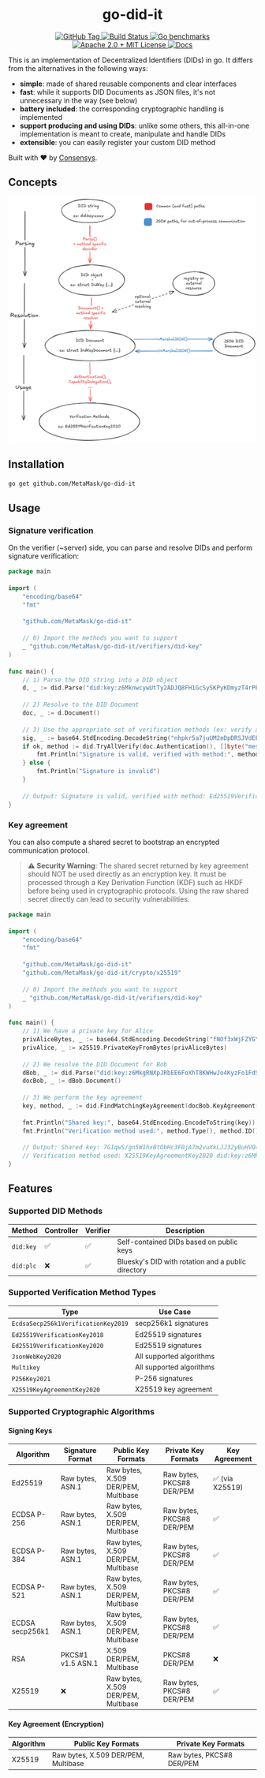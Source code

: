 <div align="center">
  <h1 align="center">go-did-it</h1>

  <p>
    <a href="https://github.com/MetaMask/go-did-it/tags">
        <img alt="GitHub Tag" src="https://img.shields.io/github/v/tag/MetaMask/go-did-it">
    </a>
    <a href="https://github.com/MetaMask/go-did-it/actions?query=">
      <img src="https://github.com/MetaMask/go-did-it/actions/workflows/gotest.yml/badge.svg" alt="Build Status">
    </a>
    <a href="https://MetaMask.github.io/go-did-it/dev/bench/">
        <img alt="Go benchmarks" src="https://img.shields.io/badge/Benchmarks-go-blue">
    </a>
    <a href="https://github.com/MetaMask/go-did-it/blob/v1/LICENSE.md">
        <img alt="Apache 2.0 + MIT License" src="https://img.shields.io/badge/License-Apache--2.0+MIT-green">
    </a>
    <a href="https://pkg.go.dev/github.com/MetaMask/go-did-it">
      <img src="https://img.shields.io/badge/Docs-godoc-blue" alt="Docs">
    </a>
  </p>
</div>

This is an implementation of Decentralized Identifiers (DIDs) in go. It differs from the alternatives in the following ways: 
- **simple**: made of shared reusable components and clear interfaces
- **fast**: while it supports DID Documents as JSON files, it's not unnecessary in the way (see below)
- **battery included**: the corresponding cryptographic handling is implemented
- **support producing and using DIDs**: unlike some others, this all-in-one implementation is meant to create, manipulate and handle DIDs
- **extensible**: you can easily register your custom DID method

Built with ❤️ by [Consensys](https://consensys.io/).

## Concepts

![`go-did-it` concepts](.github/concepts.png)

## Installation

```bash
go get github.com/MetaMask/go-did-it
```

## Usage

### Signature verification

On the verifier (~server) side, you can parse and resolve DIDs and perform signature verification:

```go
package main

import (
	"encoding/base64"
	"fmt"

	"github.com/MetaMask/go-did-it"
	
	// 0) Import the methods you want to support
	_ "github.com/MetaMask/go-did-it/verifiers/did-key"
)

func main() {
	// 1) Parse the DID string into a DID object
	d, _ := did.Parse("did:key:z6MknwcywUtTy2ADJQ8FH1GcSySKPyKDmyzT4rPEE84XREse")

	// 2) Resolve to the DID Document
	doc, _ := d.Document()

	// 3) Use the appropriate set of verification methods (ex: verify a signature for authentication purpose)
	sig, _ := base64.StdEncoding.DecodeString("nhpkr5a7juUM2eDpDRSJVdEE++0SYqaZXHtuvyafVFUx8zsOdDSrij+vHmd/ARwUOmi/ysmSD+b3K9WTBtmmBQ==")
	if ok, method := did.TryAllVerify(doc.Authentication(), []byte("message"), sig); ok {
		fmt.Println("Signature is valid, verified with method:", method.Type(), method.ID())
	} else {
		fmt.Println("Signature is invalid")
	}

	// Output: Signature is valid, verified with method: Ed25519VerificationKey2020 did:key:z6MknwcywUtTy2ADJQ8FH1GcSySKPyKDmyzT4rPEE84XREse#z6MknwcywUtTy2ADJQ8FH1GcSySKPyKDmyzT4rPEE84XREse
}
```

### Key agreement

You can also compute a shared secret to bootstrap an encrypted communication protocol.

> **⚠️ Security Warning**: The shared secret returned by key agreement should NOT be used directly as an encryption key. It must be processed through a Key Derivation Function (KDF) such as HKDF before being used in cryptographic protocols. Using the raw shared secret directly can lead to security vulnerabilities.

```go
package main

import (
	"encoding/base64"
	"fmt"

	"github.com/MetaMask/go-did-it"
	"github.com/MetaMask/go-did-it/crypto/x25519"

	// 0) Import the methods you want to support
	_ "github.com/MetaMask/go-did-it/verifiers/did-key"
)

func main() {
	// 1) We have a private key for Alice
	privAliceBytes, _ := base64.StdEncoding.DecodeString("fNOf3xWjFZYGYWixorM5+JR+u/2Udnc9Zw5+9rSvjqo=")
	privAlice, _ := x25519.PrivateKeyFromBytes(privAliceBytes)

	// 2) We resolve the DID Document for Bob
	dBob, _ := did.Parse("did:key:z6MkgRNXpJRbEE6FoXhT8KWHwJo4KyzFo1FdSEFpRLh5vuXZ")
	docBob, _ := dBob.Document()

	// 3) We perform the key agreement
	key, method, _ := did.FindMatchingKeyAgreement(docBob.KeyAgreement(), privAlice)

	fmt.Println("Shared key:", base64.StdEncoding.EncodeToString(key))
	fmt.Println("Verification method used:", method.Type(), method.ID())

	// Output: Shared key: 7G1qwS/gn5W1hxBtObHc3F0jA7m2vuXkLJJ32yBuHVQ=
	// Verification method used: X25519KeyAgreementKey2020 did:key:z6MkgRNXpJRbEE6FoXhT8KWHwJo4KyzFo1FdSEFpRLh5vuXZ#z6LSjeQx2VkXz8yirhrYJv8uicu9BBaeYU3Q1D9sFBovhmPF
}
```

## Features

### Supported DID Methods

| Method    | Controller | Verifier | Description                                        |
|-----------|------------|----------|----------------------------------------------------|
| `did:key` | ✅          | ✅        | Self-contained DIDs based on public keys           |
| `did:plc` | ❌          | ✅        | Bluesky's DID with rotation and a public directory |

### Supported Verification Method Types

| Type                                | Use Case                 |
|-------------------------------------|--------------------------|
| `EcdsaSecp256k1VerificationKey2019` | secp256k1 signatures     |
| `Ed25519VerificationKey2018`        | Ed25519 signatures       |
| `Ed25519VerificationKey2020`        | Ed25519 signatures       |
| `JsonWebKey2020`                    | All supported algorithms |
| `Multikey`                          | All supported algorithms |
| `P256Key2021`                       | P-256 signatures         |
| `X25519KeyAgreementKey2020`         | X25519 key agreement     |

### Supported Cryptographic Algorithms

#### Signing Keys
| Algorithm       | Signature Format  | Public Key Formats                  | Private Key Formats       | Key Agreement  |
|-----------------|-------------------|-------------------------------------|---------------------------|----------------|
| Ed25519         | Raw bytes, ASN.1  | Raw bytes, X.509 DER/PEM, Multibase | Raw bytes, PKCS#8 DER/PEM | ✅ (via X25519) |
| ECDSA P-256     | Raw bytes, ASN.1  | Raw bytes, X.509 DER/PEM, Multibase | Raw bytes, PKCS#8 DER/PEM | ✅              |
| ECDSA P-384     | Raw bytes, ASN.1  | Raw bytes, X.509 DER/PEM, Multibase | Raw bytes, PKCS#8 DER/PEM | ✅              |
| ECDSA P-521     | Raw bytes, ASN.1  | Raw bytes, X.509 DER/PEM, Multibase | Raw bytes, PKCS#8 DER/PEM | ✅              |
| ECDSA secp256k1 | Raw bytes, ASN.1  | Raw bytes, X.509 DER/PEM, Multibase | Raw bytes, PKCS#8 DER/PEM | ✅              |
| RSA             | PKCS#1 v1.5 ASN.1 | X.509 DER/PEM, Multibase            | PKCS#8 DER/PEM            | ❌              |
| X25519          | ❌                 | Raw bytes, X.509 DER/PEM, Multibase | Raw bytes, PKCS#8 DER/PEM | ✅              |


#### Key Agreement (Encryption)
| Algorithm | Public Key Formats                  | Private Key Formats       |
|-----------|-------------------------------------|---------------------------|
| X25519    | Raw bytes, X.509 DER/PEM, Multibase | Raw bytes, PKCS#8 DER/PEM |


